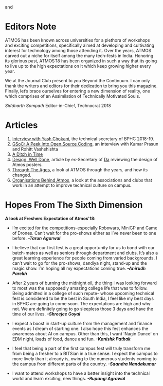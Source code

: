  and <!-- TITLE: Technocrat 2018: The Atmos Magazine -->
<!-- SUBTITLE: Technocrat 2018 is here with the first issue of the magazine, a pre-fest release. -->

# Editors Note
ATMOS has been known across universities for a plethora of workshops and exciting competitions, specifically aimed at developing and cultivating interest for technology among those attending it. Over the years, ATMOS carved out a niche for itself among the many tech-fests in India.  Honoring its glorious past, ATMOS’18 has been organized in such a way that its going to live up to the high expectations on it which keep growing higher every year.

We at the Journal Club present to you Beyond the Continuum. I can only thank the writers and editors for their dedication to bring you this magazine.  Finally, let’s brace ourselves for entering a new dimension of reality, one which comprises of an Assimilation of Technically Motivated Souls.

*Siddharth Sampath*
Editor-in-Chief, Technocrat 2018
# Articles
1. [Interview with Yash Chokani](), the technical secretary of BPHC 2018-19.
2. [GSoC: A Peek Into Open Source Coding](), an interview with Kumar Prasun and Rohitt Vashshishta
3. [A Ditch in Time]()
4. [Design, Well Done](), article by ex-Secretary of [Da](/orgs/da) reviewing the design of Atmos posters. 
5. [Through The Ages](), a look at ATMOS through the years, and how its changed.
6. [Organisations Behind Atmos](), a look at the associations and clubs that work in an attempt to improve technical culture on campus.  


# Hopes From The Sixth Dimension
**A look at Freshers Expectation of Atmos'18**:

* I’m excited for the competitions-especially Robowars, MiniGP and Game of Drones. Can’t wait for the pro-shows either as I’ve never been to one before. ***-Tarun Agarwal***

* I believe that our first fest is a great opportunity for us to bond with our batch-mates as well as seniors through department and clubs. It’s also a great learning experience for people coming from varied backgrounds. I can’t wait to go for the pro-shows, dandiya night, stand-up and the magic show. I’m hoping all my expectations coming true. ***-Anirudh Parekh***

* After 2 years of burning the midnight oil, the thing I was looking forward to most was the supposedly amazing college life that was to follow. Being admitted in a college of such repute- whose upcoming technical fest is considered to be the best in South India, I feel like my best days in BPHC are going to come soon. The expectations are high and why not. We are definitely going to go sleepless those 3 days and have the time of our lives. ***-Shreejee Goyal***

* I expect a boost in start-up culture from the management and finance events as I dream of starting one. I also hope this fest enhances the awareness about AI on campus. Other than this, I want 'Nagin Dance' on EDM night, loads of food, dance and fun. ***-Kanishk Pathak***

* I feel that being a part of the first campus fest will truly transform me from being a fresher to a BITSian in a true sense. I expect the campus to more lively than it already is, owing to the numerous students coming to the campus from different parts of the country. ***-Saandra Nandakumar***

* I want to attend workshops to have a better insight into the technical world and learn exciting, new things. ***-Rupangi Agrawal***


